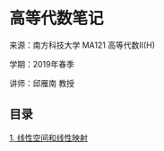 # 高等代数笔记

来源：南方科技大学 MA121 高等代数II(H)

学期：2019年春季

讲师：邱雁南 教授

## 目录 <!-- {docsify-ignore} -->

[1. 线性空间和线性映射](advanced-linear-algebra/01-linear-space)
